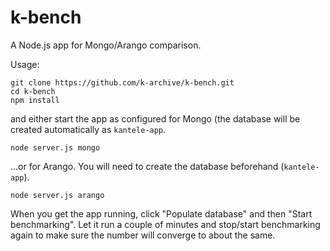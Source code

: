 # k-bench

A Node.js app for Mongo/Arango comparison.

Usage:

```
git clone https://github.com/k-archive/k-bench.git
cd k-bench
npm install
```

and either start the app as configured for Mongo (the database will be created automatically as `kantele-app`.
```
node server.js mongo
```

...or for Arango. You will need to create the database beforehand (`kantele-app`).

```
node server.js arango
```

When you get the app running, click "Populate database" and then "Start benchmarking". Let it run a couple of minutes and stop/start benchmarking again to make sure the number will converge to about the same.
